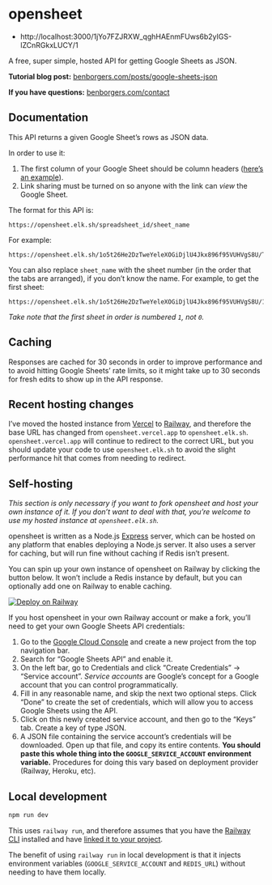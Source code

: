 # opensheet

 - http://localhost:3000/1jYo7FZJRXW_qghHAEnmFUws6b2yIGS-lZCnRGkxLUCY/1

A free, super simple, hosted API for getting Google Sheets as JSON.

**Tutorial blog post:** [benborgers.com/posts/google-sheets-json](https://benborgers.com/posts/google-sheets-json)

**If you have questions:** [benborgers.com/contact](https://benborgers.com/contact)

## Documentation

This API returns a given Google Sheet’s rows as JSON data.

In order to use it:

1. The first column of your Google Sheet should be column headers ([here’s an example](https://docs.google.com/spreadsheets/d/1o5t26He2DzTweYeleXOGiDjlU4Jkx896f95VUHVgS8U/edit)).
1. Link sharing must be turned on so anyone with the link can _view_ the Google Sheet.

The format for this API is:

```
https://opensheet.elk.sh/spreadsheet_id/sheet_name
```

For example:

```
https://opensheet.elk.sh/1o5t26He2DzTweYeleXOGiDjlU4Jkx896f95VUHVgS8U/Test+Sheet
```

You can also replace `sheet_name` with the sheet number (in the order that the tabs are arranged), if you don’t know the name. For example, to get the first sheet:

```
https://opensheet.elk.sh/1o5t26He2DzTweYeleXOGiDjlU4Jkx896f95VUHVgS8U/1
```

_Take note that the first sheet in order is numbered `1`, not `0`._

## Caching

Responses are cached for 30 seconds in order to improve performance and to avoid hitting Google Sheets’ rate limits, so it might take up to 30 seconds for fresh edits to show up in the API response.

## Recent hosting changes

I’ve moved the hosted instance from [Vercel](https://vercel.com) to [Railway](https://railway.app), and therefore the base URL has changed from `opensheet.vercel.app` to `opensheet.elk.sh`. `opensheet.vercel.app` will continue to redirect to the correct URL, but you should update your code to use `opensheet.elk.sh` to avoid the slight performance hit that comes from needing to redirect.

## Self-hosting

_This section is only necessary if you want to fork opensheet and host your own instance of it. If you don’t want to deal with that, you’re welcome to use my hosted instance at `opensheet.elk.sh`._

opensheet is written as a Node.js [Express](https://expressjs.com) server, which can be hosted on any platform that enables deploying a Node.js server. It also uses a 
server for caching, but will run fine without caching if Redis isn’t present.

You can spin up your own instance of opensheet on Railway by clicking the button below. It won’t include a Redis instance by default, but you can optionally add one on Railway to enable caching. 

[![Deploy on Railway](https://railway.app/button.svg)](https://railway.app/new/template?template=https%3A%2F%2Fgithub.com%2Fbenborgers%2Fopensheet&referralCode=ben)

If you host opensheet in your own Railway account or make a fork, you’ll need to get your own Google Sheets API credentials:

1. Go to the [Google Cloud Console](https://console.cloud.google.com) and create a new project from the top navigation bar.
2. Search for “Google Sheets API” and enable it.
3. On the left bar, go to Credentials and click “Create Credentials” → “Service account”. _Service accounts_ are Google’s concept for a Google account that you can control programmatically.
4. Fill in any reasonable name, and skip the next two optional steps. Click “Done” to create the set of credentials, which will allow you to access Google Sheets using the API.
5. Click on this newly created service account, and then go to the “Keys” tab. Create a key of type JSON.
6. A JSON file containing the service account’s credentials will be downloaded. Open up that file, and copy its entire contents. **You should paste this whole thing into the `GOOGLE_SERVICE_ACCOUNT` environment variable.** Procedures for doing this vary based on deployment provider (Railway, Heroku, etc).

## Local development

```sh
npm run dev
```

This uses `railway run`, and therefore assumes that you have the [Railway CLI](https://docs.railway.app/develop/cli) installed and have [linked it to your project](https://docs.railway.app/develop/cli#link-to-a-project).

The benefit of using `railway run` in local development is that it injects environment variables (`GOOGLE_SERVICE_ACCOUNT` and `REDIS_URL`) without needing to have them locally.
